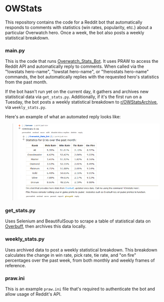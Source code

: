 # OWStats
This repository contains the code for a Reddit bot that automatically responds to comments with statistics (win rates, popularity, etc.) about a particular Overwatch hero.  Once a week, the bot also posts a weekly statistical breakdown.

### main.py
This is the code that runs [Overwatch_Stats_Bot](https://www.reddit.com/user/overwatch_stats_bot/posts/).  It uses PRAW to access the Reddit API and automatically reply to comments.  When called via the "!owstats  hero-name", "!owstat hero-name", or "!herostats hero-name" commands,  the bot automatically replies with the requested hero's statistics from the past month.

If the bot hasn't run yet on the current day, it gathers and archives new statistical data via `get_stats.py`.  Additionally, if it's the first run on a Tuesday, the bot posts a weekly statistical breakdown to [r/OWStatsArchive](https://www.reddit.com/r/OWStatsArchive/), via `weekly_stats.py`.

Here's an example of what an automated reply looks like:
> <img src="https://github.com/Camoen/OWStats/blob/master/OWStats%20auto%20reply.PNG" alt="alt text">


### get_stats.py
Uses Selenium and BeautifulSoup to scrape a table of statistical data on [Overbuff](https://www.overbuff.com/heroes), then archives this data locally.

### weekly_stats.py
Uses archived data to post a weekly statistical breakdown.  This breakdown calculates the change in win rate, pick rate, tie rate, and "on fire" percentages over the past week, from both monthly and weekly frames of reference.

### praw.ini
This is an example `praw.ini` file that's required to authenticate the bot and allow usage of Reddit's API.
